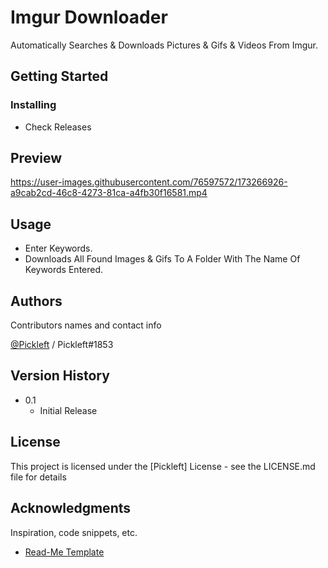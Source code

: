 # Imgur Downloader

Automatically Searches & Downloads Pictures & Gifs & Videos From Imgur.


## Getting Started

### Installing

* Check Releases

## Preview



https://user-images.githubusercontent.com/76597572/173266926-a9cab2cd-46c8-4273-81ca-a4fb30f16581.mp4



## Usage

* Enter Keywords.
* Downloads All Found Images & Gifs To A Folder With The Name Of Keywords Entered.

## Authors

Contributors names and contact info

[@Pickleft](https://twitter.com/Pickleft) / Pickleft#1853

## Version History

* 0.1
    * Initial Release

## License

This project is licensed under the [Pickleft] License - see the LICENSE.md file for details

## Acknowledgments

Inspiration, code snippets, etc.
* [Read-Me Template](https://gist.github.com/DomPizzie/7a5ff55ffa9081f2de27c315f5018afc)
